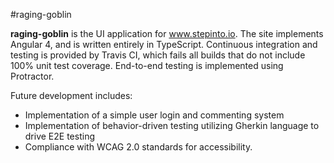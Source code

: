 #raging-goblin

<!--- bit --->
__raging-goblin__ is the UI application for www.stepinto.io.  The site implements Angular 4, and is written entirely in
TypeScript.  Continuous integration and testing is provided by Travis CI, which fails all builds that do not include
100% unit test coverage.  End-to-end testing is implemented using Protractor.

Future development includes:
- Implementation of a simple user login and commenting system
- Implementation of behavior-driven testing utilizing Gherkin language to drive E2E testing
- Compliance with WCAG 2.0 standards for accessibility.
<!--- /bit --->